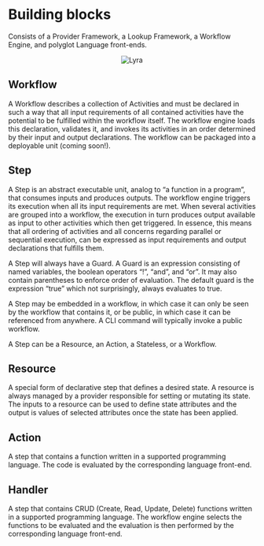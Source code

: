 # Building blocks

Consists of a Provider Framework, a Lookup Framework, a Workflow Engine, and polyglot Language front-ends.

<p align="center"><img src="media/buildingblocks.png" alt="Lyra"></p>

## Workflow
A Workflow describes a collection of Activities and must be declared in such a way that all input requirements of all contained activities have the potential to be fulfilled within the workflow itself.
The workflow engine loads this declaration, validates it, and invokes its activities in an order determined by their input and output declarations. The workflow can be packaged into a deployable unit (coming soon!).

## Step
A Step is an abstract executable unit, analog to “a function in a program”, that consumes inputs and produces outputs. The workflow engine triggers its execution when all its input requirements are met. When several activities are grouped into a workflow, the execution in turn produces output available as input to other activities which then get triggered. In essence, this means that all ordering of activities and all concerns regarding parallel or sequential execution, can be expressed as input requirements and output declarations that fulfills them.

A Step will always have a Guard. A Guard is an expression consisting of named variables,  the boolean operators “!”, “and”, and “or”. It may also contain parentheses to enforce order of evaluation. The default guard is the expression “true” which not surprisingly, always evaluates to true.

A Step may be embedded in a workflow, in which case it can only be seen by the workflow that contains it, or be public, in which case it can be referenced from anywhere. A CLI command will typically invoke a public workflow.

A Step can be a Resource, an Action, a Stateless, or a Workflow.

## Resource
A special form of declarative step that defines a desired state. A resource is always managed by a provider responsible for setting or mutating its state. The inputs to a resource can be used to define state attributes and the output is values of selected attributes once the state has been applied.

## Action
A step that contains a function written in a supported programming language. The code is evaluated by the corresponding language front-end.

## Handler
A step that contains CRUD (Create, Read, Update, Delete) functions written in a supported programming language. The workflow engine selects the functions to be evaluated and the evaluation is then performed by the corresponding language front-end.
